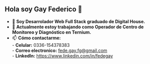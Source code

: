 ## **Hola soy Gay Federico** 👋

<!--
**fedegaay/fedegaay** is a ✨ _special_ ✨ repository because its `README.md` (this file) appears on your GitHub profile.

Aquí hay algunas ideas para comenzar:
-->
- 🌱 **Soy Desarrolador Web Full Stack graduado de Digital House.**
- 🔭 **Actualmente estoy trabajando como Operador de Centro de Monitoreo y Diagnóstico en Ternium.**
- 📫 **Cómo contactarme:**  
       - **Celular:** 0336-154378383 <br>
       - **Correo electronico:** fede.gay.fg@gmail.com <br>
       - **LinkedIn:** https://www.linkedin.com/in/fedegay

